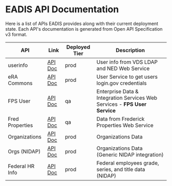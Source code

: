 # EADIS API Documentation

Here is a list of APIs EADIS provides along with their current deployment state.  Each API's documentation is generated from Open API Specification v3 format.

| API             | Link                                  | Deployed Tier | Description                                                                |
|-----------------|---------------------------------------|---------------|----------------------------------------------------------------------------|
| userinfo        | [API Doc](userinfo/index.html)        | prod          | User info from VDS LDAP and NED Web Service                                |
| eRA Commons     | [API Doc](era-commons/index.html)     | prod          | User Service to get users login.gov credentials                            |
| FPS User        | [API Doc](fps/index.html)             | qa            | Enterprise Data & Integration Services Web Services - **FPS User Service** |
| Fred Properties | [API Doc](fred-props/index.html)      | qa            | Data from Frederick Properties Web Service                                 |
| Organizations   | [API Doc](orgs/index.html)            | prod          | Organizations Data                                                         |
| Orgs (NIDAP)    | [API Doc](dataapi/orgs/index.html)    | prod          | Organizations Data (Generic NIDAP integration)                             |
| Federal HR Info | [API Doc](dataapi/fedinfo/index.html) | prod          | Federal employees grade, series, and title data (NIDAP)                    |


